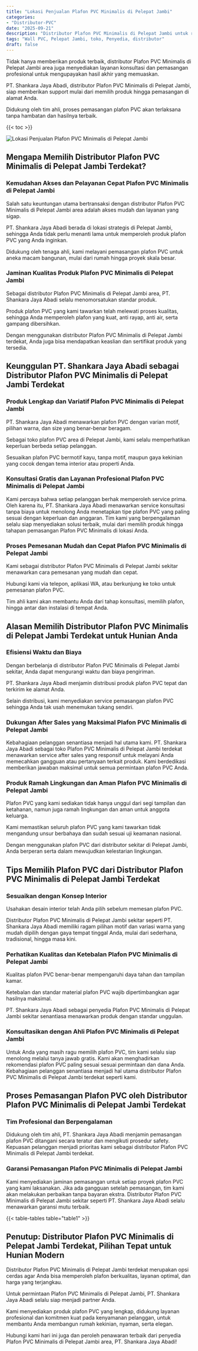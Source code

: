```yaml
---
title: "Lokasi Penjualan Plafon PVC Minimalis di Pelepat Jambi"
categories: 
- "Distributor-PVC"
date: "2025-09-21"
description: "Distributor Plafon PVC Minimalis di Pelepat Jambi untuk rumah, perkantoran, dan gerai. Produk berkualitas, variasi motif, warna modern, beserta layanan penempatan oleh teknisi profesional dan kepastian resmi!|Servis penjualan Plafon PVC Minimalis di Pelepat Jambi bagi kebutuhan rumah, perkantoran, atau ritel, beserta panel terbaik dan instalasi oleh teknisi ahli serta garansi resmi.|Solusi Plafon PVC Minimalis di Pelepat Jambi yang terpercaya untuk hunian, perkantoran, serta toko, bersama material unggulan dan penempatan ditangani oleh tim profesional dan garansi resmi.|Distribusi Plafon PVC Minimalis di Pelepat Jambi untuk tempat tinggal, perkantoran, dan gerai, beserta material terbaik dan pemasangan ditangani oleh teknisi profesional, dilengkapi beserta jaminan resmi.}"
tags: "Wall PVC, Pelepat Jambi, toko, Penyedia, distributor"
draft: false
---
```


Tidak hanya memberikan produk terbaik, distributor Plafon PVC Minimalis di Pelepat Jambi area juga menyediakan layanan konsultasi dan pemasangan profesional untuk mengupayakan hasil akhir yang memuaskan.

PT. Shankara Jaya Abadi, distributor Plafon PVC Minimalis di Pelepat Jambi, siap memberikan support mulai dari memilih produk hingga pemasangan di alamat Anda.

Didukung oleh tim ahli, proses pemasangan plafon PVC akan terlaksana tanpa hambatan dan hasilnya terbaik.

{{< toc >}}

![Lokasi Penjualan Plafon PVC Minimalis di Pelepat Jambi](/images/Distributor-PVC/Lokasi-Penjualan-Plafon-PVC-Minimalis-di-Pelepat-Jambi.png)


## Mengapa Memilih Distributor Plafon PVC Minimalis di Pelepat Jambi Terdekat?

### Kemudahan Akses dan Pelayanan Cepat Plafon PVC Minimalis di Pelepat Jambi

Salah satu keuntungan utama bertransaksi dengan distributor Plafon PVC Minimalis di Pelepat Jambi area adalah akses mudah dan layanan yang sigap.

PT. Shankara Jaya Abadi berada di lokasi strategis di Pelepat Jambi, sehingga Anda tidak perlu menanti lama untuk memperoleh produk plafon PVC yang Anda inginkan.

Didukung oleh tenaga ahli, kami melayani pemasangan plafon PVC untuk aneka macam bangunan, mulai dari rumah hingga proyek skala besar.

### Jaminan Kualitas Produk Plafon PVC Minimalis di Pelepat Jambi

Sebagai distributor Plafon PVC Minimalis di Pelepat Jambi area, PT. Shankara Jaya Abadi selalu menomorsatukan standar produk.

Produk plafon PVC yang kami tawarkan telah melewati proses kualitas, sehingga Anda memperoleh plafon yang kuat, anti rayap, anti air, serta gampang dibersihkan.

Dengan menggunakan distributor Plafon PVC Minimalis di Pelepat Jambi terdekat, Anda juga bisa mendapatkan keaslian dan sertifikat produk yang tersedia.

## Keunggulan PT. Shankara Jaya Abadi sebagai Distributor Plafon PVC Minimalis di Pelepat Jambi Terdekat

### Produk Lengkap dan Variatif Plafon PVC Minimalis di Pelepat Jambi

PT. Shankara Jaya Abadi menawarkan plafon PVC dengan varian motif, pilihan warna, dan size yang benar-benar beragam.

Sebagai toko plafon PVC area di Pelepat Jambi, kami selalu memperhatikan keperluan berbeda setiap pelanggan.

Sesuaikan plafon PVC bermotif kayu, tanpa motif, maupun gaya kekinian yang cocok dengan tema interior atau properti Anda.

### Konsultasi Gratis dan Layanan Profesional Plafon PVC Minimalis di Pelepat Jambi

Kami percaya bahwa setiap pelanggan berhak memperoleh service prima. Oleh karena itu, PT. Shankara Jaya Abadi menawarkan service konsultasi tanpa biaya untuk menolong Anda menetapkan tipe plafon PVC yang paling sesuai dengan keperluan dan anggaran. Tim kami yang berpengalaman selalu siap menyediakan solusi terbaik, mulai dari memilih produk hingga tahapan pemasangan Plafon PVC Minimalis di lokasi Anda.

### Proses Pemesanan Mudah dan Cepat Plafon PVC Minimalis di Pelepat Jambi

Kami sebagai distributor Plafon PVC Minimalis di Pelepat Jambi sekitar menawarkan cara pemesanan yang mudah dan cepat.

Hubungi kami via telepon, aplikasi WA, atau berkunjung ke toko untuk pemesanan plafon PVC.

Tim ahli kami akan membantu Anda dari tahap konsultasi, memilih plafon, hingga antar dan instalasi di tempat Anda.

## Alasan Memilih Distributor Plafon PVC Minimalis di Pelepat Jambi Terdekat untuk Hunian Anda

### Efisiensi Waktu dan Biaya

Dengan berbelanja di distributor Plafon PVC Minimalis di Pelepat Jambi sekitar, Anda dapat mengurangi waktu dan biaya pengiriman.

PT. Shankara Jaya Abadi menjamin distribusi produk plafon PVC tepat dan terkirim ke alamat Anda.

Selain distribusi, kami menyediakan service pemasangan plafon PVC sehingga Anda tak usah menemukan tukang sendiri.

### Dukungan After Sales yang Maksimal Plafon PVC Minimalis di Pelepat Jambi

Kebahagiaan pelanggan senantiasa menjadi hal utama kami. PT. Shankara Jaya Abadi sebagai toko Plafon PVC Minimalis di Pelepat Jambi terdekat menawarkan service after sales yang responsif untuk melayani Anda memecahkan gangguan atau pertanyaan terkait produk. Kami berdedikasi memberikan jawaban maksimal untuk semua permintaan plafon PVC Anda.

### Produk Ramah Lingkungan dan Aman Plafon PVC Minimalis di Pelepat Jambi

Plafon PVC yang kami sediakan tidak hanya unggul dari segi tampilan dan ketahanan, namun juga ramah lingkungan dan aman untuk anggota keluarga.

Kami memastikan seluruh plafon PVC yang kami tawarkan tidak mengandung unsur berbahaya dan sudah sesuai uji keamanan nasional.

Dengan menggunakan plafon PVC dari distributor sekitar di Pelepat Jambi, Anda berperan serta dalam mewujudkan kelestarian lingkungan.

## Tips Memilih Plafon PVC dari Distributor Plafon PVC Minimalis di Pelepat Jambi Terdekat

### Sesuaikan dengan Konsep Interior

Usahakan desain interior telah Anda pilih sebelum memesan plafon PVC.

Distributor Plafon PVC Minimalis di Pelepat Jambi sekitar seperti PT. Shankara Jaya Abadi memiliki ragam pilihan motif dan variasi warna yang mudah dipilih dengan gaya tempat tinggal Anda, mulai dari sederhana, tradisional, hingga masa kini.

### Perhatikan Kualitas dan Ketebalan Plafon PVC Minimalis di Pelepat Jambi

Kualitas plafon PVC benar-benar mempengaruhi daya tahan dan tampilan kamar.

Ketebalan dan standar material plafon PVC wajib dipertimbangkan agar hasilnya maksimal.

PT. Shankara Jaya Abadi sebagai penyedia Plafon PVC Minimalis di Pelepat Jambi sekitar senantiasa menawarkan produk dengan standar unggulan.

### Konsultasikan dengan Ahli Plafon PVC Minimalis di Pelepat Jambi

Untuk Anda yang masih ragu memilih plafon PVC, tim kami selalu siap menolong melalui tanya jawab gratis. Kami akan menghadirkan rekomendasi plafon PVC paling sesuai sesuai permintaan dan dana Anda. Kebahagiaan pelanggan senantiasa menjadi hal utama distributor Plafon PVC Minimalis di Pelepat Jambi terdekat seperti kami.

## Proses Pemasangan Plafon PVC oleh Distributor Plafon PVC Minimalis di Pelepat Jambi Terdekat

### Tim Profesional dan Berpengalaman

Didukung oleh tim ahli, PT. Shankara Jaya Abadi menjamin pemasangan plafon PVC ditangani secara teratur dan mengikuti prosedur safety. Kepuasan pelanggan menjadi prioritas kami sebagai distributor Plafon PVC Minimalis di Pelepat Jambi terdekat.

### Garansi Pemasangan Plafon PVC Minimalis di Pelepat Jambi

Kami menyediakan jaminan pemasangan untuk setiap proyek plafon PVC yang kami laksanakan. Jika ada gangguan setelah pemasangan, tim kami akan melakukan perbaikan tanpa bayaran ekstra. Distributor Plafon PVC Minimalis di Pelepat Jambi sekitar seperti PT. Shankara Jaya Abadi selalu menawarkan garansi mutu terbaik.

{{< table-tables table="table1" >}}

## Penutup: Distributor Plafon PVC Minimalis di Pelepat Jambi Terdekat, Pilihan Tepat untuk Hunian Modern

Distributor Plafon PVC Minimalis di Pelepat Jambi terdekat merupakan opsi cerdas agar Anda bisa memperoleh plafon berkualitas, layanan optimal, dan harga yang terjangkau.

Untuk permintaan Plafon PVC Minimalis di Pelepat Jambi, PT. Shankara Jaya Abadi selalu siap menjadi partner Anda.

Kami menyediakan produk plafon PVC yang lengkap, didukung layanan profesional dan komitmen kuat pada kenyamanan pelanggan, untuk membantu Anda membangun rumah kekinian, nyaman, serta elegan.

Hubungi kami hari ini juga dan peroleh penawaran terbaik dari penyedia Plafon PVC Minimalis di Pelepat Jambi area, PT. Shankara Jaya Abadi!